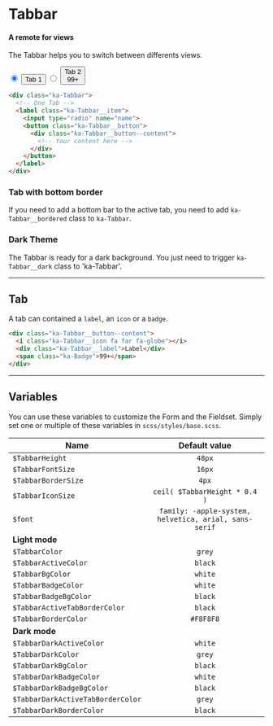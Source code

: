 # Tabbar
#### A remote for views
The Tabbar helps you to switch between differents views.
<div class="demo-block">
  <div class="ka-Tabbar ka-Tabbar--top ka-Tabbar__dark ka-Tabbar__bordered">
    <label class="ka-Tabbar__item">
      <input type="radio" name="name" checked>
      <button class="ka-Tabbar__button">
        <div class="ka-Tabbar__button--content">
          <div class="ka-Tabbar__label">Tab 1</div>
        </div>
      </button>
    </label>
    <label class="ka-Tabbar__item">
      <input type="radio" name="name">
      <button class="ka-Tabbar__button">
        <div class="ka-Tabbar__button--content">
          <div class="ka-Tabbar__label">Tab 2</div>
          <span class="ka-Badge">99+</span>
        </div>
      </button>
    </label>    
  </div>
</div>

```html
<div class="ka-Tabbar">
  <!-- One Tab -->
  <label class="ka-Tabbar__item">
    <input type="radio" name="name">
    <button class="ka-Tabbar__button">
      <div class="ka-Tabbar__button--content">
        <!-- Your content here -->
      </div>
    </button>
  </label>
</div>
```
### Tab with bottom border
If you need to add a bottom bar to the active tab, you need to add `ka-Tabbar__bordered` class to `ka-Tabbar`.

### Dark Theme
The Tabbar is ready for a dark background. You just need to trigger `ka-Tabbar__dark` class to 'ka-Tabbar'.

***
## Tab
A tab can contained a `label`, an `icon` or a `badge`. 

```html
<div class="ka-Tabbar__button--content">
  <i class="ka-Tabbar__icon fa far fa-globe"></i>
  <div class="ka-Tabbar__label">Label</div>
  <span class="ka-Badge">99+</span>
</div>
```

***
Variables
------
You can use these variables to customize the Form and the Fieldset. Simply set one or multiple of these variables in `scss/styles/base.scss`.

| Name  | Default value |
| ------- |:-----------:|
|`$TabbarHeight`| `48px` |
|`$TabbarFontSize`| `16px` |
|`$TabbarBorderSize`| `4px` |
|`$TabbarIconSize`| `ceil( $TabbarHeight * 0.4 )` |
|`$font`| `family: -apple-system, helvetica, arial, sans-serif` |
| **Light mode** | |
|`$TabbarColor`| `grey` |
|`$TabbarActiveColor`|`black` |
|`$TabbarBgColor`| `white` |
|`$TabbarBadgeColor`| `white` |
|`$TabbarBadgeBgColor`| `black` |
|`$TabbarActiveTabBorderColor`| `black` |
|`$TabbarBorderColor`| `#F8F8F8` |
| **Dark mode** ||
|`$TabbarDarkActiveColor`| `white` |
|`$TabbarDarkColor`| `grey` |
|`$TabbarDarkBgColor`| `black` |
|`$TabbarDarkBadgeColor`| `white` |
|`$TabbarDarkBadgeBgColor`| `black` |
|`$TabbarDarkActiveTabBorderColor`| `grey` |
|`$TabbarDarkBorderColor`| `black` |
